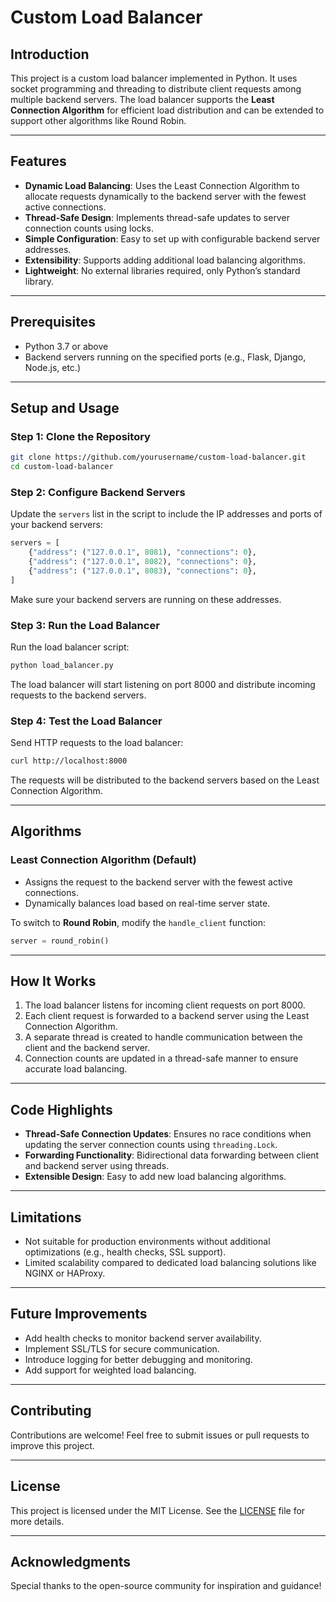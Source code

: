 # Custom Load Balancer

## Introduction
This project is a custom load balancer implemented in Python. It uses socket programming and threading to distribute client requests among multiple backend servers. The load balancer supports the **Least Connection Algorithm** for efficient load distribution and can be extended to support other algorithms like Round Robin.

---

## Features
- **Dynamic Load Balancing**: Uses the Least Connection Algorithm to allocate requests dynamically to the backend server with the fewest active connections.
- **Thread-Safe Design**: Implements thread-safe updates to server connection counts using locks.
- **Simple Configuration**: Easy to set up with configurable backend server addresses.
- **Extensibility**: Supports adding additional load balancing algorithms.
- **Lightweight**: No external libraries required, only Python’s standard library.

---

## Prerequisites
- Python 3.7 or above
- Backend servers running on the specified ports (e.g., Flask, Django, Node.js, etc.)

---

## Setup and Usage

### Step 1: Clone the Repository
```bash
git clone https://github.com/yourusername/custom-load-balancer.git
cd custom-load-balancer
```

### Step 2: Configure Backend Servers
Update the `servers` list in the script to include the IP addresses and ports of your backend servers:
```python
servers = [
    {"address": ("127.0.0.1", 8081), "connections": 0},
    {"address": ("127.0.0.1", 8082), "connections": 0},
    {"address": ("127.0.0.1", 8083), "connections": 0},
]
```
Make sure your backend servers are running on these addresses.

### Step 3: Run the Load Balancer
Run the load balancer script:
```bash
python load_balancer.py
```
The load balancer will start listening on port 8000 and distribute incoming requests to the backend servers.

### Step 4: Test the Load Balancer
Send HTTP requests to the load balancer:
```bash
curl http://localhost:8000
```
The requests will be distributed to the backend servers based on the Least Connection Algorithm.

---

## Algorithms
### Least Connection Algorithm (Default)
- Assigns the request to the backend server with the fewest active connections.
- Dynamically balances load based on real-time server state.

To switch to **Round Robin**, modify the `handle_client` function:
```python
server = round_robin()
```

---

## How It Works
1. The load balancer listens for incoming client requests on port 8000.
2. Each client request is forwarded to a backend server using the Least Connection Algorithm.
3. A separate thread is created to handle communication between the client and the backend server.
4. Connection counts are updated in a thread-safe manner to ensure accurate load balancing.

---

## Code Highlights
- **Thread-Safe Connection Updates**: Ensures no race conditions when updating the server connection counts using `threading.Lock`.
- **Forwarding Functionality**: Bidirectional data forwarding between client and backend server using threads.
- **Extensible Design**: Easy to add new load balancing algorithms.

---

## Limitations
- Not suitable for production environments without additional optimizations (e.g., health checks, SSL support).
- Limited scalability compared to dedicated load balancing solutions like NGINX or HAProxy.

---

## Future Improvements
- Add health checks to monitor backend server availability.
- Implement SSL/TLS for secure communication.
- Introduce logging for better debugging and monitoring.
- Add support for weighted load balancing.

---

## Contributing
Contributions are welcome! Feel free to submit issues or pull requests to improve this project.

---

## License
This project is licensed under the MIT License. See the [LICENSE](LICENSE) file for more details.

---

## Acknowledgments
Special thanks to the open-source community for inspiration and guidance!

